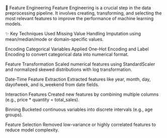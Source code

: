 🚀 Feature Engineering
Feature Engineering is a crucial step in the data preprocessing pipeline. It involves creating, transforming, and selecting the most relevant features to improve the performance of machine learning models.

✨ Key Techniques Used
Missing Value Handling
Imputation using mean/median/mode or domain-specific values.

Encoding Categorical Variables
Applied One-Hot Encoding and Label Encoding to convert categorical data into numerical format.

Feature Transformation
Scaled numerical features using StandardScaler and normalized skewed distributions with log transformation.

Date-Time Feature Extraction
Extracted features like year, month, day, dayofweek, and is_weekend from date fields.

Interaction Features
Created new features by combining multiple columns (e.g., price * quantity = total_sales).

Binning
Bucketed continuous variables into discrete intervals (e.g., age groups).

Feature Selection
Removed low-variance or highly correlated features to reduce model complexity.

